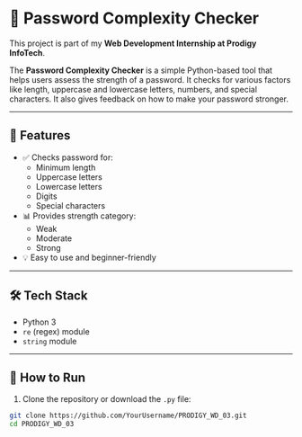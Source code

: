 # 🔐 Password Complexity Checker

This project is part of my **Web Development Internship at Prodigy InfoTech**.

The **Password Complexity Checker** is a simple Python-based tool that helps users assess the strength of a password. It checks for various factors like length, uppercase and lowercase letters, numbers, and special characters. It also gives feedback on how to make your password stronger.

---

## 📌 Features

- ✅ Checks password for:
  - Minimum length
  - Uppercase letters
  - Lowercase letters
  - Digits
  - Special characters
- 📊 Provides strength category:
  - Weak
  - Moderate
  - Strong
- 💡 Easy to use and beginner-friendly

---

## 🛠️ Tech Stack

- Python 3
- `re` (regex) module
- `string` module

---

## 🚀 How to Run

1. Clone the repository or download the `.py` file:
```bash
git clone https://github.com/YourUsername/PRODIGY_WD_03.git
cd PRODIGY_WD_03
